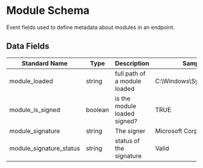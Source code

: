 # Module Schema
Event fields used to define metadata about modules in an endpoint.

## Data Fields
|Standard Name|Type|Description|Sample Value|
|---|---|---|---|
|module_loaded|string|full path of a module loaded|C:\Windows\System32\msvcrt.dll|
|module_is_signed|boolean|is the module loaded signed?|TRUE|
|module_signature|string|The signer|Microsoft Corporation|
|module_signature_status|string|status of the signature|Valid|
